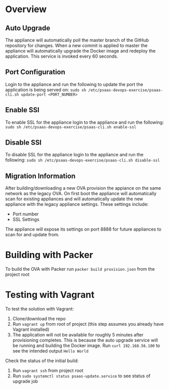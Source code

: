 Overview
=

Auto Upgrade
-

The appliance will automatically poll the master branch of the GitHub repository for changes.  When a new commit is applied to master the appliance will automatically upgrade the Docker image and redeploy the application.  This service is invoked every 60 seconds.

Port Configuration
-

Login to the appliance and run the following to update the port the application is being served on: `sudo sh /etc/psaas-devops-exercise/psaas-cli.sh update-port <PORT_NUMBER>`

Enable SSl
-

To enable SSL for the appliance login to the appliance and run the following: `sudo sh /etc/psaas-devops-exercise/psaas-cli.sh enable-ssl`

Disable SSl
-

To disable SSL for the appliance login to the appliance and run the following: `sudo sh /etc/psaas-devops-exercise/psaas-cli.sh disable-ssl`

Migration Information
-

After building/downloading a new OVA provision the appiance on the same network as the legacy OVA.  On first boot the appliance will automatically scan for existing appliances and will automatically update the new appliance with the legacy appliance settings.  These settings include:

- Port number
- SSL Settings

The appliance will expose its settings on port 8888 for future appliances to scan for and update from.

Building with Packer
=

To build the OVA with Packer run `packer build provision.json` from the project root

Testing with Vagrant
=

To test the solution with Vagrant:

1) Clone/download the repo
2) Run `vagrant up` from root of project (this step assumes you already have Vagrant installed)
3) The application will not be available for roughly 5 minutes after provisioning completes.  This is because the auto upgrade service will be running and building the Docker image.  Run `curl 192.168.56.100` to see the intended output `Hello World`

Check the status of the initial build:

1) Run `vagrant ssh` from project root
2) Run `sudo systemctl status psaas-update.service` to see status of upgrade job
